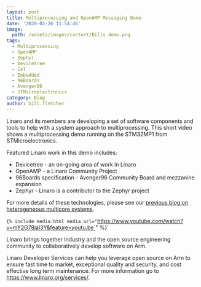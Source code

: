 ```yaml
---
layout: post
title: Multiprocessing and OpenAMP Messaging Demo
date: '2020-02-26 11:54:46'
image:
  path: /assets/images/content/Bills demo.png
tags:
  - Multiprocessing
  - OpenAMP
  - Zephyr
  - Devicetree
  - IoT
  - Embedded
  - 96Boards
  - Avenger96
  - STMicroelectronics
category: Blog
author: bill.fletcher
---
```

Linaro and its members are developing a set of software components and tools to help with a system approach to multiprocessing. This short video shows a multiprocessing demo running on the STM32MP1 from STMicroelectronics. 

Featured Linaro work in this demo includes:

* Devicetree - an on-going area of work in Linaro 
* OpenAMP - a Linaro Community Project
* 96Boards specification - Avenger96 Community Board and mezzanine expansion
* Zephyr - Linaro is a contributor to the Zephyr project

For more details of these technologies, please see our [previous blog on heterogeneous multicore systems](https://www.linaro.org/blog/heterogeneous-multicore-systems-the-new-open-source-frontier/). 

`{% include media.html media_url="`https://www.youtube.com/watch?v=mY2G78jal3Y&feature=youtu.be`" %}`

Linaro brings together industry and the open source engineering community to collaboratively develop software on Arm.

Linaro Developer Services can help you leverage open source on Arm to ensure fast time to market, exceptional quality and security, and cost effective long term maintenance. For more information go to  <https://www.linaro.org/services/>.
